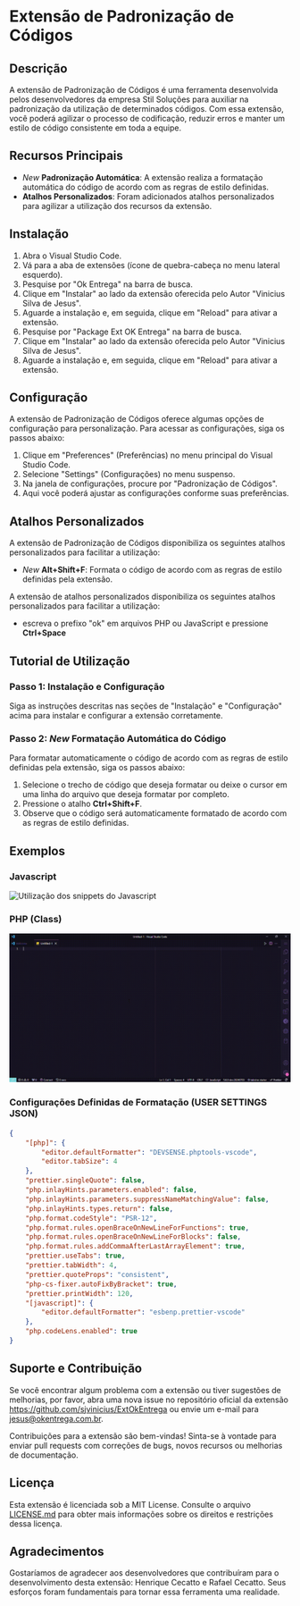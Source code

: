 # Extensão de Padronização de Códigos

## Descrição
A extensão de Padronização de Códigos é uma ferramenta desenvolvida pelos desenvolvedores da empresa Stil Soluções para auxiliar na padronização da utilização de determinados códigos. Com essa extensão, você poderá agilizar o processo de codificação, reduzir erros e manter um estilo de código consistente em toda a equipe.

## Recursos Principais
- *New* **Padronização Automática**: A extensão realiza a formatação automática do código de acordo com as regras de estilo definidas.
- **Atalhos Personalizados**: Foram adicionados atalhos personalizados para agilizar a utilização dos recursos da extensão.

## Instalação
1. Abra o Visual Studio Code.
2. Vá para a aba de extensões (ícone de quebra-cabeça no menu lateral esquerdo).
3. Pesquise por "Ok Entrega" na barra de busca.
4. Clique em "Instalar" ao lado da extensão oferecida pelo Autor "Vinicius Silva de Jesus".
5. Aguarde a instalação e, em seguida, clique em "Reload" para ativar a extensão.
6. Pesquise por "Package Ext OK Entrega" na barra de busca.
7. Clique em "Instalar" ao lado da extensão oferecida pelo Autor "Vinicius Silva de Jesus".
8. Aguarde a instalação e, em seguida, clique em "Reload" para ativar a extensão.

## Configuração
A extensão de Padronização de Códigos oferece algumas opções de configuração para personalização. Para acessar as configurações, siga os passos abaixo:

1. Clique em "Preferences" (Preferências) no menu principal do Visual Studio Code.
2. Selecione "Settings" (Configurações) no menu suspenso.
3. Na janela de configurações, procure por "Padronização de Códigos".
4. Aqui você poderá ajustar as configurações conforme suas preferências.

## Atalhos Personalizados
A extensão de Padronização de Códigos disponibiliza os seguintes atalhos personalizados para facilitar a utilização:

- *New* **Alt+Shift+F**: Formata o código de acordo com as regras de estilo definidas pela extensão.

A extensão de atalhos personalizados disponibiliza os seguintes atalhos personalizados para facilitar a utilização:

- escreva o prefixo "ok" em arquivos PHP ou JavaScript e pressione **Ctrl+Space**

## Tutorial de Utilização

### Passo 1: Instalação e Configuração
Siga as instruções descritas nas seções de "Instalação" e "Configuração" acima para instalar e configurar a extensão corretamente.

### Passo 2: *New* Formatação Automática do Código
Para formatar automaticamente o código de acordo com as regras de estilo definidas pela extensão, siga os passos abaixo:

1. Selecione o trecho de código que deseja formatar ou deixe o cursor em uma linha do arquivo que deseja formatar por completo.
2. Pressione o atalho **Ctrl+Shift+F**.
3. Observe que o código será automaticamente formatado de acordo com as regras de estilo definidas.

## Exemplos

### Javascript
 ![Utilização dos snippets do Javascript](./documentation/assets/JS.gif)

### PHP (Class)
 ![Utilização dos snippets do Javascript](./documentation/assets/PHP.gif)

### Configurações Definidas de Formatação (USER SETTINGS JSON)

```json
{
    "[php]": {
        "editor.defaultFormatter": "DEVSENSE.phptools-vscode",
        "editor.tabSize": 4
    },
    "prettier.singleQuote": false,
    "php.inlayHints.parameters.enabled": false,
    "php.inlayHints.parameters.suppressNameMatchingValue": false,
    "php.inlayHints.types.return": false,
    "php.format.codeStyle": "PSR-12",
    "php.format.rules.openBraceOnNewLineForFunctions": true,
    "php.format.rules.openBraceOnNewLineForBlocks": false,
    "php.format.rules.addCommaAfterLastArrayElement": true,
    "prettier.useTabs": true,
    "prettier.tabWidth": 4,
    "prettier.quoteProps": "consistent",
    "php-cs-fixer.autoFixByBracket": true,
    "prettier.printWidth": 120,
    "[javascript]": {
        "editor.defaultFormatter": "esbenp.prettier-vscode"
    },
    "php.codeLens.enabled": true
}
```

## Suporte e Contribuição
Se você encontrar algum problema com a extensão ou tiver sugestões de melhorias, por favor, abra uma nova issue no repositório oficial da extensão https://github.com/sjvinicius/ExtOkEntrega ou envie um e-mail para [jesus@okentrega.com.br](mailto:jesus@okentrega.com.br).

Contribuições para a extensão são bem-vindas! Sinta-se à vontade para enviar pull requests com correções de bugs, novos recursos ou melhorias de documentação.

## Licença
Esta extensão é licenciada sob a MIT License. Consulte o arquivo [LICENSE.md](https://github.com/sjvinicius/ExtOkEntrega/blob/main/LICENSE.md) para obter mais informações sobre os direitos e restrições dessa licença.

## Agradecimentos
Gostaríamos de agradecer aos desenvolvedores que contribuíram para o desenvolvimento desta extensão: Henrique Cecatto e Rafael Cecatto. Seus esforços foram fundamentais para tornar essa ferramenta uma realidade.
